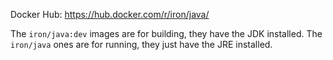 Docker Hub: https://hub.docker.com/r/iron/java/

The `iron/java:dev` images are for building, they have the JDK installed.
The `iron/java` ones are for running, they just have the JRE installed.
